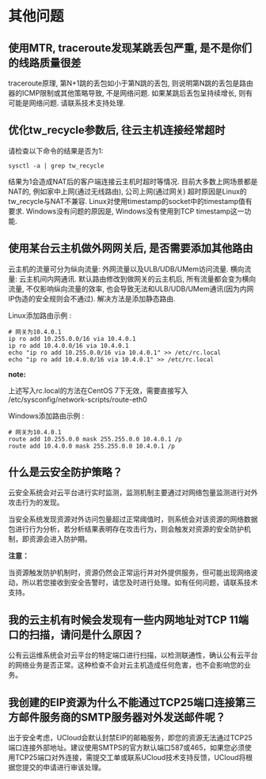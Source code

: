 # 其他问题

## 使用MTR, traceroute发现某跳丢包严重, 是不是你们的线路质量很差

traceroute原理, 第N+1跳的丢包如小于第N跳的丢包, 则说明第N跳的丢包是路由器的ICMP限制或其他策略导致, 不是网络问题.
如果某跳后丢包呈持续增长, 则有可能是网络问题. 请联系技术支持处理.

## 优化tw\_recycle参数后, 往云主机连接经常超时

请检查以下命令的结果是否为1:

    sysctl -a | grep tw_recycle

结果为1会造成NAT后的客户端连接云主机时超时等情况. 目前大多数上网场景都是NAT的, 例如家中上网(通过无线路由), 公司上网(通过网关)
超时原因是Linux的tw\_recycle与NAT不兼容.
Linux对使用timestamp的socket中的timestamp值有要求.
Windows没有问题的原因是, Windows没有使用到TCP timestamp这一功能.

## 使用某台云主机做外网网关后, 是否需要添加其他路由

云主机的流量可分为纵向流量: 外网流量以及ULB/UDB/UMem访问流量. 横向流量: 云主机间内网通讯. 默认路由修改到做网关的云主机后,
所有流量都会变为横向流量, 不仅影响纵向流量的效率, 也会导致无法和ULB/UDB/UMem通讯(因为内网IP伪造的安全规则会不通过).
解决方法是添加静态路由.

Linux添加路由示例 :

``` 
# 网关为10.4.0.1
ip ro add 10.255.0.0/16 via 10.4.0.1
ip ro add 10.4.0.0/16 via 10.4.0.1
echo "ip ro add 10.255.0.0/16 via 10.4.0.1" >> /etc/rc.local
echo "ip ro add 10.4.0.0/16 via 10.4.0.1" >> /etc/rc.local

```

**note:**

上述写入rc.local的方法在CentOS 7下无效，需要直接写入
/etc/sysconfig/network-scripts/route-eth0

Windows添加路由示例 :

``` 
# 网关为10.4.0.1
route add 10.255.0.0 mask 255.255.0.0 10.4.0.1 /p
route add 10.4.0.0 mask 255.255.0.0 10.4.0.1 /p

```

## 什么是云安全防护策略？

云安全系统会对云平台进行实时监测，监测机制主要通过对网络包量监测进行对外攻击行为的发现。

当安全系统发现资源对外访问包量超过正常阈值时，则系统会对该资源的网络数据包进行行为分析，若分析结果表明存在攻击行为，则会触发对资源的安全防护机制，即资源会进入防护期。

**注意：**

当资源触发防护机制时，资源仍然会正常运行并对外提供服务，但可能出现网络波动，所以若您接收到安全告警时，请您及时进行处理。如有任何问题，请联系技术支持。

## 我的云主机有时候会发现有一些内网地址对TCP 11端口的扫描，请问是什么原因？

公有云运维系统会对云平台的特定端口进行扫描，以检测联通性，确认公有云平台的网络业务是否正常。这种检查不会对云主机造成任何危害，也不会影响您的业务。

## 我创建的EIP资源为什么不能通过TCP25端口连接第三方邮件服务商的SMTP服务器对外发送邮件呢？

出于安全考虑，UCloud会默认封禁EIP的邮箱服务，即您的资源无法通过TCP25端口连接外部地址。建议使用SMTPS的官方默认端口587或465，如果您必须使用TCP25端口对外连接，需提交工单或联系UCloud技术支持反馈，UCIoud将根据您提交的申请进行审该处理。
